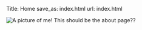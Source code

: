 Title: Home
save_as: index.html
url: index.html

![A picture of me!]({static}/static/img/meeee.jpg)
This should be the about page??